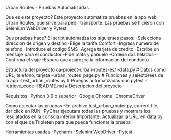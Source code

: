 Urban Routes - Pruebas Automatizadas

Que es este proyecto?
Este proyecto automatiza pruebas en la app web Urban Routes, que sirve para pedir transporte. Las pruebas se hicieron con Selenium WebDriver y Pytest

Que pruebas hace?
El script automatiza los siguientes pasos:
-Selecciona direccion de origen y destino
-Elige la tarifa Comfort
-Ingresa numero de telefono
-Introduce el codigo SMS
-Agrega tarjeta de credito
-Escribe un mensaje para el conductor
-Pide mata y panuelo
-Ordena dos helados
-Confirma el viaje
-Espera que aparezca la informacion del conducto

Estructura del proyecto
qa-project-urban-routes-es/
-data.py # Datos como URL, telefono, tarjeta
-urban_routes_page.py # Funciones y selectorees de la app
-test_urban_routes.py # Pruegas automatizadas con pytest
-retrieve_code
-README.md # Descripcion del proyecto

Requisitos
-Python 3.9 o superior
-Google Chrome
-ChromeDriver

Como ejecutar las pruebas
-En archivo test_urban_router.py, current file, dar click en RUN
-PyChar ejecutara todas las pruebas y mostrara los resulatados en la consola inferior
Importante: Actualizar la URL. en data.py con el que da Tripleten para que pueda funcionar la prueba

Herramientas usadas
-Pycharm
-Selenim WebDriver
-Pytest